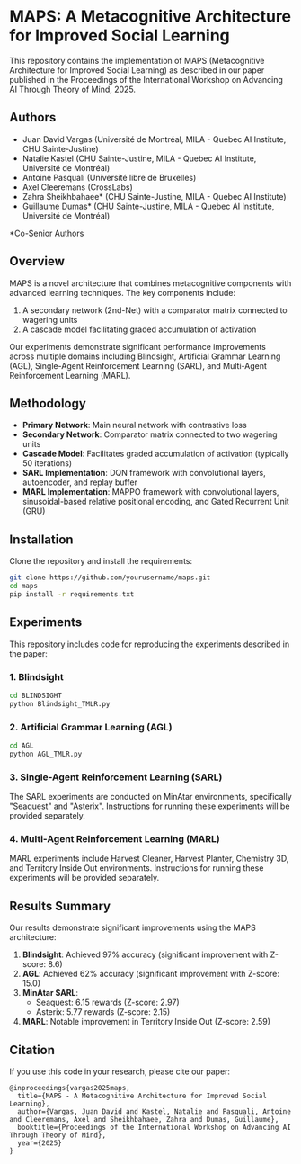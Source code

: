 # MAPS: A Metacognitive Architecture for Improved Social Learning

This repository contains the implementation of MAPS (Metacognitive Architecture for Improved Social Learning) as described in our paper published in the Proceedings of the International Workshop on Advancing AI Through Theory of Mind, 2025.

## Authors
- Juan David Vargas (Université de Montréal, MILA - Quebec AI Institute, CHU Sainte-Justine)
- Natalie Kastel (CHU Sainte-Justine, MILA - Quebec AI Institute, Université de Montréal)
- Antoine Pasquali (Université libre de Bruxelles)
- Axel Cleeremans (CrossLabs)
- Zahra Sheikhbahaee* (CHU Sainte-Justine, MILA - Quebec AI Institute)
- Guillaume Dumas* (CHU Sainte-Justine, MILA - Quebec AI Institute, Université de Montréal)

*Co-Senior Authors

## Overview

MAPS is a novel architecture that combines metacognitive components with advanced learning techniques. The key components include:

1. A secondary network (2nd-Net) with a comparator matrix connected to wagering units
2. A cascade model facilitating graded accumulation of activation

Our experiments demonstrate significant performance improvements across multiple domains including Blindsight, Artificial Grammar Learning (AGL), Single-Agent Reinforcement Learning (SARL), and Multi-Agent Reinforcement Learning (MARL).

## Methodology

- **Primary Network**: Main neural network with contrastive loss
- **Secondary Network**: Comparator matrix connected to two wagering units
- **Cascade Model**: Facilitates graded accumulation of activation (typically 50 iterations)
- **SARL Implementation**: DQN framework with convolutional layers, autoencoder, and replay buffer
- **MARL Implementation**: MAPPO framework with convolutional layers, sinusoidal-based relative positional encoding, and Gated Recurrent Unit (GRU)

## Installation

Clone the repository and install the requirements:

```bash
git clone https://github.com/yourusername/maps.git
cd maps
pip install -r requirements.txt
```

## Experiments

This repository includes code for reproducing the experiments described in the paper:

### 1. Blindsight

```bash
cd BLINDSIGHT
python Blindsight_TMLR.py
```

### 2. Artificial Grammar Learning (AGL)

```bash
cd AGL
python AGL_TMLR.py
```

### 3. Single-Agent Reinforcement Learning (SARL)

The SARL experiments are conducted on MinAtar environments, specifically "Seaquest" and "Asterix". Instructions for running these experiments will be provided separately.

### 4. Multi-Agent Reinforcement Learning (MARL)

MARL experiments include Harvest Cleaner, Harvest Planter, Chemistry 3D, and Territory Inside Out environments. Instructions for running these experiments will be provided separately.

## Results Summary

Our results demonstrate significant improvements using the MAPS architecture:

1. **Blindsight**: Achieved 97% accuracy (significant improvement with Z-score: 8.6)
2. **AGL**: Achieved 62% accuracy (significant improvement with Z-score: 15.0)
3. **MinAtar SARL**: 
   - Seaquest: 6.15 rewards (Z-score: 2.97)
   - Asterix: 5.77 rewards (Z-score: 2.15)
4. **MARL**: Notable improvement in Territory Inside Out (Z-score: 2.59)

## Citation

If you use this code in your research, please cite our paper:

```
@inproceedings{vargas2025maps,
  title={MAPS - A Metacognitive Architecture for Improved Social Learning},
  author={Vargas, Juan David and Kastel, Natalie and Pasquali, Antoine and Cleeremans, Axel and Sheikhbahaee, Zahra and Dumas, Guillaume},
  booktitle={Proceedings of the International Workshop on Advancing AI Through Theory of Mind},
  year={2025}
}
```
